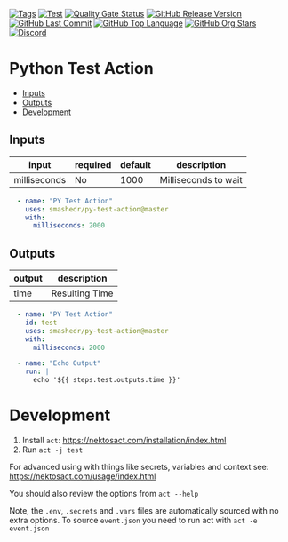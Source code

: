 [![Tags](https://img.shields.io/github/actions/workflow/status/smashedr/py-test-action/tags.yaml?logo=github&logoColor=white&label=tags)](https://github.com/smashedr/py-test-action/actions/workflows/tags.yaml)
[![Test](https://img.shields.io/github/actions/workflow/status/smashedr/py-test-action/test.yaml?logo=github&logoColor=white&label=test)](https://github.com/smashedr/py-test-action/actions/workflows/test.yaml)
[![Quality Gate Status](https://sonarcloud.io/api/project_badges/measure?project=smashedr_py-test-action&metric=alert_status)](https://sonarcloud.io/summary/new_code?id=smashedr_py-test-action)
[![GitHub Release Version](https://img.shields.io/github/v/release/smashedr/py-test-action?logo=github)](https://github.com/smashedr/py-test-action/releases/latest)
[![GitHub Last Commit](https://img.shields.io/github/last-commit/smashedr/py-test-action?logo=github&logoColor=white&label=updated)](https://github.com/smashedr/py-test-action/graphs/commit-activity)
[![GitHub Top Language](https://img.shields.io/github/languages/top/smashedr/py-test-action?logo=htmx&logoColor=white)](https://github.com/smashedr/py-test-action)
[![GitHub Org Stars](https://img.shields.io/github/stars/cssnr?style=flat&logo=github&logoColor=white)](https://cssnr.github.io/)
[![Discord](https://img.shields.io/discord/899171661457293343?logo=discord&logoColor=white&label=discord&color=7289da)](https://discord.gg/wXy6m2X8wY)

# Python Test Action

* [Inputs](#Inputs)
* [Outputs](#Outputs)
* [Development](#Development)

## Inputs

| input        | required | default | description          |
|--------------|----------|---------|----------------------|
| milliseconds | No       | 1000    | Milliseconds to wait |

```yaml
  - name: "PY Test Action"
    uses: smashedr/py-test-action@master
    with:
      milliseconds: 2000
```

## Outputs

| output | description    |
|--------|----------------|
| time   | Resulting Time |

```yaml
  - name: "PY Test Action"
    id: test
    uses: smashedr/py-test-action@master
    with:
      milliseconds: 2000

  - name: "Echo Output"
    run: |
      echo '${{ steps.test.outputs.time }}'
```

# Development

1. Install `act`: https://nektosact.com/installation/index.html
2. Run `act -j test`

For advanced using with things like secrets, variables and context see: https://nektosact.com/usage/index.html

You should also review the options from `act --help`

Note, the `.env`, `.secrets` and `.vars` files are automatically sourced with no extra options.
To source `event.json` you need to run act with `act -e event.json`
